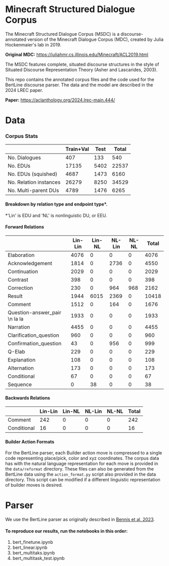 
# Minecraft Structured Dialogue Corpus 

The Minecraft Structured Dialogue Corpus (MSDC) is a discourse-annotated version of the Minecraft Dialogue Corpus (MDC), created by Julia Hockenmaier's lab in 2019. 

**Original MDC:** https://juliahmr.cs.illinois.edu/Minecraft/ACL2019.html

The MSDC features complete, situated discourse structures in the style of Situated Discourse Representation Theory (Asher and Lascarides, 2003). 

This repo contains the annotated corpus files and the code used for the BertLine discourse parser. The data and the model are described in the 2024 LREC paper. 

**Paper:** https://aclanthology.org/2024.lrec-main.444/

# Data
### Corpus Stats

|                  | Train+Val | Test | Total |
|----------------|-------|--------|------|
|No. Dialogues | 407| 133| 540|
|No. EDUs | 17135 | 5402 | 22537 |
|No. EDUs (squished) |4687|1473|6160| 
|No. Relation instances |26279|8250|34529|
|No. Multi-parent DUs |4789|1476|6265|


#### Breakdown by relation type and endpoint type*. 
*'Lin' is EDU and 'NL' is nonlinguistic DU, or EEU.
#### Forward Relations                                                
                                     
|                       | Lin-Lin  |Lin-NL |NL-Lin  |NL-NL  |Total|
|-----------------------|----------|-------|--------|-------|-----|
|Elaboration            |    4076  |     0 |      0 |     0 | 4076|
|Acknowledgement        |    1814  |     0 |    2736|      0| 4550|
|Continuation           |    2029  |     0 |       0|      0| 2029|
|Contrast               |    398   |     0 |       0|      0|  398|
|Correction             |    230   |     0 |    964 |    968| 2162|
|Result                 |    1944  |  6015 |    2369|      0|10418|
|Comment                |    1512  |     0 |    164 |      0| 1676|
|Question-answer_pair \n la la   |    1933  |     0 |      0 |      0| 1933|
|Narration              |     4455 |     0 |    0   |      0|4455 |
|Clarification_question |    960   |     0 |    0   |      0| 960 |
|Confirmation_question  |    43    |     0 |     956|      0|  999|
|Q-Elab                 |    229   |     0 |    0   |      0|  229|
|Explanation            |    108   |     0 |    0   |      0|  108|
|Alternation            |    173   |     0 |    0   |      0|  173|
|Conditional            |    67    |     0 |    0   |      0|   67|
|Sequence               |    0     |     38|    0   |      0|   38|

#### Backwards Relations 
|                       | Lin-Lin  |Lin-NL |NL-Lin  |NL-NL  |Total|
|-----------------------|----------|-------|--------|-------|-----| 
|Comment                |    242   |     0 |    0   |      0| 242 |
|Conditional            |    16    |     0 |    0   |      0| 16  |

#### Builder Action Formats 
For the BertLine parser, each Builder action move is compressed to a single code representing place/pick, color and xyz coordinates. 
The corpus data has with the natural language representation for each move is provided in the `data/reformat` directory. These files can also be generated from the BertLine data using the `action_format.py` script also provided in the data directory. This script can be modified if a different linguistic representation of builder moves is desired. 

# Parser 

We use the BertLine parser as originally described in [Bennis et al, 2023](https://aclanthology.org/2023.eacl-main.247.pdf). 

#### To reproduce our results, run the notebooks in this order:
 1.  bert_finetune.ipynb
 2.  bert_linear.ipynb
 3.  bert_multitaks.ipynb
 4.  bert_multitask_test.ipynb
 
